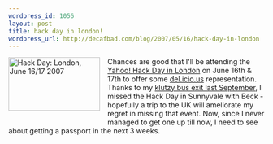 ```yaml
--- 
wordpress_id: 1056
layout: post
title: hack day in london!
wordpress_url: http://decafbad.com/blog/2007/05/16/hack-day-in-london
---
```

<p><!-- Hack Day button 180px wide by 105px tall --><a href="http://www.hackday.org" style="border: none; padding: 0px 15px 15px 0; margin: 0px; float: left"><img src="http://l.yimg.com/us.yimg.com/i/us/ydn/hackday/hack_day_pattern_eleven.gif" alt="Hack Day: London, June 16/17 2007" width="180" height="105" style="border: none; margin: 0; padding: 0;"></a><!-- Hack Day button ends --></p>
<p>Chances are good that I'll be attending the <a href="http://hackday.org/">Yahoo! Hack Day in London</a> on June 16th & 17th to offer some <a href="http://del.icio.us">del.icio.us</a> representation.  Thanks to my <a href="http://decafbad.com/blog/2006/09/18/just-call-me-crash">klutzy bus exit last September</a>, I missed the Hack Day in Sunnyvale with Beck - hopefully a trip to the UK will ameliorate my regret in missing that event.  Now, since I never managed to get one up till now, I need to see about getting a passport in the next 3 weeks.</p>
